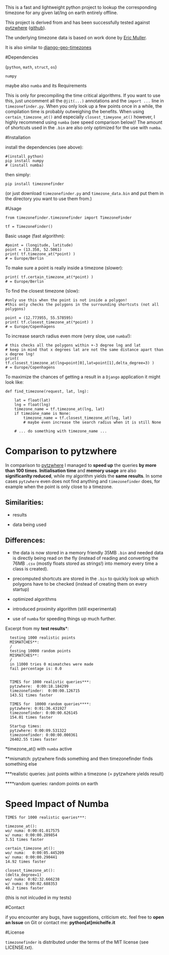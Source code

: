 This is a fast and lightweight python project to lookup the corresponding timezone for any given lat/lng on earth entirely offline.

This project is derived from and has been successfully tested against [pytzwhere](https://pypi.python.org/pypi/tzwhere/2.2) ([github](https://github.com/pegler/pytzwhere)).

The underlying timezone data is based on work done by [Eric Muller](http://efele.net/maps/tz/world/).

It is also similar to [django-geo-timezones](https://pypi.python.org/pypi/django-geo-timezones/0.1.2)

#Dependencies

(`python`, `math`, `struct`, `os`)

`numpy` 



maybe also `numba` and its Requirements 


This is only for precompiling the time critical algorithms.
If you want to use this, just uncomment all the `@jit(...)` annotations and the `import ...` line in `timezonefinder.py`.
When you only look up a few points once in a while, the compilation time is probably outweighing the benefits.
When using `certain_timezone_at()` and especially `closest_timeyone_at()` however, I highly recommend using `numba` (see speed comparison below)!
The amount of shortcuts used in the `.bin` are also only optimized for the use with `numba`.


#Installation

install the dependencies (see above):

    #(install python)
	pip install numpy
	# (install numba)

then simply:

	pip install timezonefinder

(or just download `timezonefinder.py` and `timezone_data.bin` and put them in the directory you want to use them from.)

#Usage


	from timezonefinder.timezonefinder import TimezoneFinder
	
	tf = TimezoneFinder()

Basic usage (fast algorithm):

	#point = (longitude, latitude)
	point = (13.358, 52.5061)
	print( tf.timezone_at(*point) )
	# = Europe/Berlin


To make sure a point is really inside a timezone (slower):

	print( tf.certain_timezone_at(*point) )
	# = Europe/Berlin

To find the closest timezone (slow):

	#only use this when the point is not inside a polygon!
	#this only checks the polygons in the surrounding shortcuts (not all polygons)
	
	point = (12.773955, 55.578595)
	print( tf.closest_timezone_at(*point) )
	# = Europe/Copenhagens

To increase search radius even more (very slow, use `numba`!):

	# this checks all the polygons within +-3 degree lng and lat 
	# keep in mind that x degrees lat are not the same distance apart than x degree lng!
	print( tf.closest_timezone_at(lng=point[0],lat=point[1],delta_degree=3) )
	# = Europe/Copenhagens


To maximize the chances of getting a result in a `Django` application it might look like:

	def find_timezone(request, lat, lng):
		
		lat = float(lat)
		lng = float(lng)
		timezone_name = tf.timezone_at(lng, lat)
		if timezone_name is None:
		    timezone_name = tf.closest_timezone_at(lng, lat)
		    # maybe even increase the search radius when it is still None
		
		# ... do something with timezone_name ...

# Comparison to pytzwhere

In comparison to [pytzwhere](https://pypi.python.org/pypi/tzwhere/2.2) I managed to **speed up** the queries **by more than 100 times**.
**Initialisation time** and **memory usage** are also **significanlty reduced**, while my algorithm yields the **same results**.
In some cases `pytzwhere` even does not find anything and `timezonefinder` does, for example when the point is only close to a timezone.


Similarities:
----

- results

- data being used 


Differences:
-----

- the data is now stored in a memory friendly 35MB `.bin` and needed data is directly being read on the fly (instead of reading and converting the 76MB `.csv` (mostly floats stored as strings!) into memory every time a class is created).
  
- precomputed shortcuts are stored in the `.bin` to quickly look up which polygons have to be checked (instead of creating them on every startup)
  
- optimized algorithms
  
- introduced proximity algorithm (still experimental)
  
- use of `numba` for speeding things up much further.

  
Excerpt from my **test results***:
  
	  testing 1000 realistic points
	  MISMATCHES**: 
	  /
	  testing 10000 random points
	  MISMATCHES**:
	  /
	  in 11000 tries 0 mismatches were made
	  fail percentage is: 0.0
	  
	  
	  TIMES for 1000 realistic queries***:
	  pytzwhere:  0:00:18.184299
	  timezonefinder:  0:00:00.126715
	  143.51 times faster
	  
	  TIMES for  10000 random queries****:
	  pytzwhere: 0:01:36.431927
	  timezonefinder: 0:00:00.626145
	  154.01 times faster
	  
	  Startup times:
	  pytzwhere: 0:00:09.531322
	  timezonefinder: 0:00:00.000361
	  26402.55 times faster

*timezone_at() with `numba` active

**mismatch: pytzwhere finds something and then timezonefinder finds something else

***realistic queries: just points within a timezone (= pytzwhere yields result)

****random queries: random points on earth


# Speed Impact of Numba

	TIMES for 1000 realistic queries***:
	
	timezone_at():
	wo/ numa: 0:00:01.017575
	w/ numa: 0:00:00.289854
	3.51 times faster
	
	certain_timezone_at():
	wo/ numa: 	0:00:05.445209
	w/ numa: 0:00:00.290441
	14.92 times faster
	
	closest_timezone_at():
	(delta_degree=1)
	wo/ numa: 0:02:32.666238
	w/ numa: 0:00:02.688353
	40.2 times faster

(this is not inlcuded in my tests)

#Contact

if you encounter any bugs, have suggestions, criticism etc. feel free to **open an Issue** on Git or contact me: **python[at]michelfe.it**


#License

`timezonefinder` is distributed under the terms of the MIT license (see LICENSE.txt).

